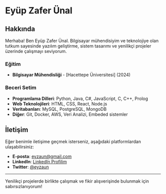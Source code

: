 
<!--
**eyzaun/eyzaun** is a ✨ _special_ ✨ repository because its `README.md` (this file) appears on your GitHub profile.

Here are some ideas to get you started:

- 🔭 I’m currently working on ...
- 🌱 I’m currently learning ...
- 👯 I’m looking to collaborate on ...
- 🤔 I’m looking for help with ...
- 💬 Ask me about ...
- 📫 How to reach me: ...
- 😄 Pronouns: ...
- ⚡ Fun fact: ...
-->

# Eyüp Zafer Ünal


## Hakkında

Merhaba! Ben Eyüp Zafer Ünal. Bilgisayar mühendisiyim ve teknolojiye olan tutkum sayesinde yazılım geliştirme, sistem tasarımı ve yenilikçi projeler üzerinde çalışmayı seviyorum. 

### Eğitim

- **Bilgisayar Mühendisliği** - [Hacettepe Üniversitesi] (2024)

### Beceri Setim

- **Programlama Dilleri**: Python, Java, C#, JavaScript, C, C++, Prolog
- **Web Teknolojileri**: HTML, CSS, React, Node.js
- **Veritabanları**: MySQL, PostgreSQL, MongoDB
- **Diğer**: Git, Docker, AWS, Veri Analizi, Embeded sistemler


## İletişim

Eğer benimle iletişime geçmek isterseniz, aşağıdaki platformlardan ulaşabilirsiniz:

- **E-posta**: eyzaun@gmail.com
- **LinkedIn**: [LinkedIn Profilim]([https://linkedin.com/in/eyzaun](https://www.linkedin.com/in/eyzaun))
- **Twitter**: [@eyzaun](https://x.com/)

---

Yenilikçi projelerde birlikte çalışmak ve fikir alışverişinde bulunmak için sabırsızlanıyorum!
